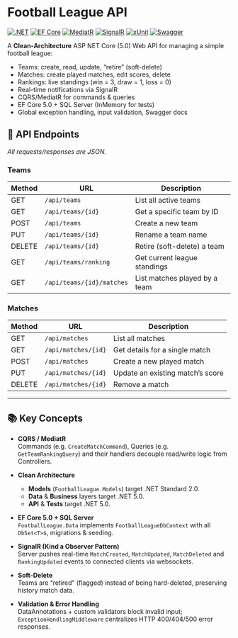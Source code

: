 # Football League API

[![.NET](https://img.shields.io/badge/.NET-5.0-blue)](https://dotnet.microsoft.com/)
[![EF Core](https://img.shields.io/badge/EF%20Core-5.0-blue)](https://docs.microsoft.com/ef/)
[![MediatR](https://img.shields.io/badge/MediatR-CQRS-yellowgreen)](https://github.com/jbogard/MediatR)
[![SignalR](https://img.shields.io/badge/SignalR-RealTime-purple)](https://docs.microsoft.com/aspnet/core/signalr)
[![xUnit](https://img.shields.io/badge/xUnit-Tests-red)](https://xunit.net/)
[![Swagger](https://img.shields.io/badge/Swagger-UI-orange)](https://swagger.io/)


A **Clean-Architecture** ASP NET Core (5.0) Web API for managing a simple football league:

- Teams: create, read, update, “retire” (soft-delete)  
- Matches: create played matches, edit scores, delete  
- Rankings: live standings (win = 3, draw = 1, loss = 0)  
- Real-time notifications via SignalR  
- CQRS/MediatR for commands & queries  
- EF Core 5.0 + SQL Server (InMemory for tests)  
- Global exception handling, input validation, Swagger docs  

## 🚀 API Endpoints

_All requests/responses are JSON._

### Teams

| Method | URL                        | Description                                |
| ------ | -------------------------- | ------------------------------------------ |
| GET    | `/api/teams`               | List all active teams                      |
| GET    | `/api/teams/{id}`          | Get a specific team by ID                  |
| POST   | `/api/teams`               | Create a new team                          |
| PUT    | `/api/teams/{id}`          | Rename a team name                         |
| DELETE | `/api/teams/{id}`          | Retire (soft-delete) a team                |
| GET    | `/api/teams/ranking`       | Get current league standings               |
| GET    | `/api/teams/{id}/matches`  | List matches played by a team              |

### Matches

| Method | URL                        | Description                                    |
| ------ | -------------------------- | ---------------------------------------------- |
| GET    | `/api/matches`             | List all matches                               |
| GET    | `/api/matches/{id}`        | Get details for a single match                 |
| POST   | `/api/matches`             | Create a new played match                      |
| PUT    | `/api/matches/{id}`        | Update an existing match’s score               |
| DELETE | `/api/matches/{id}`        | Remove a match                                 |

---

## 📚 Key Concepts

- **CQRS / MediatR**  
  Commands (e.g. `CreateMatchCommand`), Queries (e.g. `GetTeamRankingQuery`) and their handlers decouple read/write logic from Controllers.

- **Clean Architecture**  
  - **Models** (`FootballLeague.Models`) target .NET Standard 2.0.  
  - **Data** & **Business** layers target .NET 5.0.  
  - **API** & **Tests** target .NET 5.0.  

- **EF Core 5.0 + SQL Server**  
  `FootballLeague.Data` implements `FootballLeagueDbContext` with all `DbSet<T>`s, migrations & seeding.

- **SignalR (Kind a Observer Pattern)**  
  Server pushes real-time `MatchCreated`, `MatchUpdated`, `MatchDeleted` and `RankingUpdated` events to connected clients via websockets.

- **Soft-Delete**  
  Teams are “retired” (flagged) instead of being hard-deleted, preserving history match data.

- **Validation & Error Handling**  
  DataAnnotations + custom validators block invalid input; `ExceptionHandlingMiddleware` centralizes HTTP 400/404/500 error responses.

